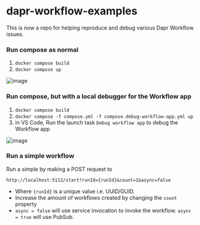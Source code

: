 # dapr-workflow-examples

This is now a repo for helping reproduce and debug various Dapr Workflow issues.

### Run compose as normal

1. `docker compose build`
2. `docker compose up`

![image](https://github.com/olitomlinson/dapr-workflow-examples/assets/4224880/9c6b6596-aab6-4f04-91b7-d87071a740c3)



### Run compose, but with a local debugger for the Workflow app

1. `docker compose build`
2. `docker compose -f compose.yml -f compose.debug-workflow-app.yml up`
3. in VS Code, Run the launch task `Debug workflow app` to debug the Workflow app
   
![image](https://github.com/olitomlinson/dapr-workflow-examples/assets/4224880/2cced844-6c42-4f5a-af62-d174a0309bda)



### Run a simple workflow

Run a simple by making a POST request to 

```http://localhost:5112/start?runId={runId}&count=1&async=false```

- Where `{runId}` is a unique value i.e. UUID/GUID.
- Increase the amount of workflows created by changing the `count` property
- `async = false` will use service invocation to invoke the workflow. `async = true` will use PubSub.
